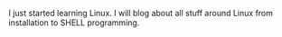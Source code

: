 I just started learning Linux. 
I will blog about all stuff around Linux from installation to SHELL programming.
